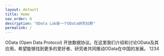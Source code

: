 ```yaml
---
layout: default
title: Home
nav_order: 0
description: "OData Lab是一个OData研究社群"
permalink: /
---
```


OData (Open Data Protocol) 开放数据协议。在这里我们介绍和讨论OData及其应用，希望能够找到更多的爱好者、研究者共同推动OData在中国的发展。
1234